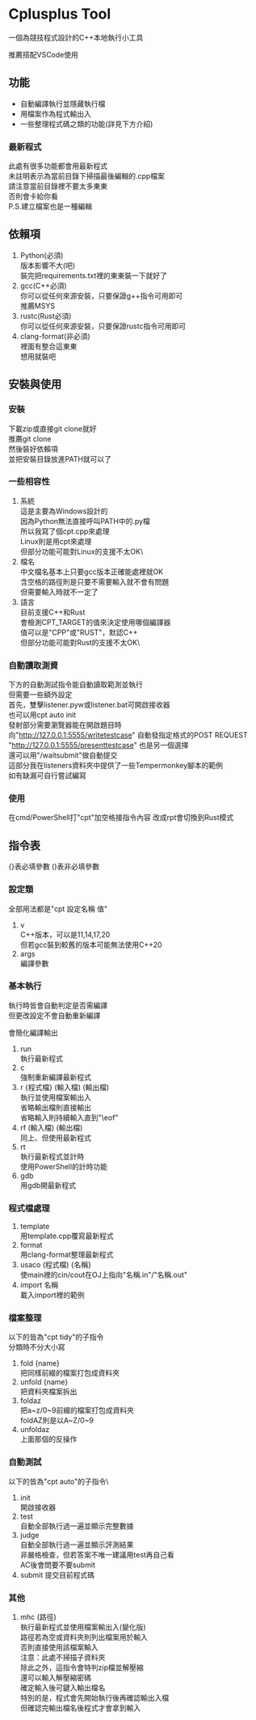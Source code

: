 # Cplusplus Tool

一個為競技程式設計的C++本地執行小工具

推薦搭配VSCode使用

## 功能

+ 自動編譯執行並隱藏執行檔
+ 用檔案作為程式輸出入
+ 一些整理程式碼之類的功能(詳見下方介紹)

### 最新程式

此處有很多功能都會用最新程式\
未註明表示為當前目錄下掃描最後編輯的.cpp檔案\
請注意當前目錄裡不要太多東東\
否則會卡給你看\
P.S.建立檔案也是一種編輯

## 依賴項

1. Python(必須)\
版本影響不大(吧)\
裝完把requirements.txt裡的東東裝一下就好了
2. gcc(C++必須)\
你可以從任何來源安裝，只要保證g++指令可用即可\
推薦MSYS
3. rustc(Rust必須)\
你可以從任何來源安裝，只要保證rustc指令可用即可
4. clang-format(非必須)\
裡面有整合這東東\
想用就裝吧

## 安裝與使用

### 安裝

下載zip或直接git clone就好\
推薦git clone\
然後裝好依賴項\
並把安裝目錄放進PATH就可以了

### 一些相容性

1. 系統\
這是主要為Windows設計的\
因為Python無法直接呼叫PATH中的.py檔\
所以我寫了個cpt.cpp來處理\
Linux則是用cpt來處理\
但部分功能可能對Linux的支援不太OK\
2. 檔名\
中文檔名基本上只要gcc版本正確能處裡就OK\
含空格的路徑則是只要不需要輸入就不會有問題\
但需要輸入時就不一定了
3. 語言\
目前支援C++和Rust\
會檢測CPT_TARGET的值來決定使用哪個編譯器\
值可以是"CPP"或"RUST"，默認C++\
但部分功能可能對Rust的支援不太OK\

### 自動讀取測資

下方的自動測試指令能自動讀取範測並執行\
但需要一些額外設定\
首先，雙擊listener.pyw或listener.bat可開啟接收器\
也可以用cpt auto init\
發射部分需要瀏覽器能在開啟題目時\
向"http://127.0.0.1:5555/writetestcase" 自動發指定格式的POST REQUEST\
"http://127.0.0.1:5555/presenttestcase" 也是另一個選擇\
還可以用"/waitsubmit"做自動提交\
這部分我在listeners資料夾中提供了一些Tempermonkey腳本的範例\
如有缺漏可自行嘗試編寫

### 使用

在cmd/PowerShell打"cpt"加空格接指令內容
改成rpt會切換到Rust模式

## 指令表

{}表必填參數
()表非必填參數

### 設定類

全部用法都是"cpt 設定名稱 值"

1. v\
C++版本，可以是11,14,17,20\
但若gcc裝到較舊的版本可能無法使用C++20
2. args\
編譯參數

### 基本執行

執行時皆會自動判定是否需編譯\
但更改設定不會自動重新編譯

會簡化編譯輸出

1. run\
執行最新程式
2. c\
強制重新編譯最新程式
3. r {程式檔} (輸入檔) (輸出檔)\
執行並使用檔案輸出入\
省略輸出檔則直接輸出\
省略輸入則持續輸入直到"\eof"
4. rf (輸入檔) (輸出檔)\
同上、但使用最新程式
5. rt\
執行最新程式並計時\
使用PowerShell的計時功能
6. gdb\
用gdb開最新程式

### 程式檔處理

1. template\
用template.cpp覆寫最新程式
2. format\
用clang-format整理最新程式
3. usaco (程式檔) {名稱}\
使main裡的cin/cout在OJ上指向"名稱.in"/"名稱.out"
4. import 名稱\
載入import裡的範例

### 檔案整理

以下的皆為"cpt tidy"的子指令\
分類時不分大小寫
1. fold {name}\
把同樣前綴的檔案打包成資料夾
2. unfold {name}\
把資料夾檔案拆出
3. foldaz\
把a~z/0~9前綴的檔案打包成資料夾\
foldAZ則是以A~Z/0~9
4. unfoldaz\
上面那個的反操作

### 自動測試
以下的皆為"cpt auto"的子指令\
1. init\
開啟接收器
2. test\
自動全部執行過一遍並顯示完整數據
3. judge\
自動全部執行過一遍並顯示評測結果\
非嚴格檢查，但若答案不唯一建議用test再自己看\
AC後會問要不要submit
4. submit
提交目前程式碼

### 其他

1. mhc (路徑)\
執行最新程式並使用檔案輸出入(變化版)\
路徑若為空或資料夾則列出檔案用於輸入\
否則直接使用該檔案輸入\
注意：此處不掃描子資料夾\
除此之外，這指令會特判zip檔並解壓縮\
還可以輸入解壓縮密碼\
確定輸入後可鍵入輸出檔名\
特別的是，程式會先開始執行後再確認輸出入檔\
但確認完輸出檔名後程式才會拿到輸入